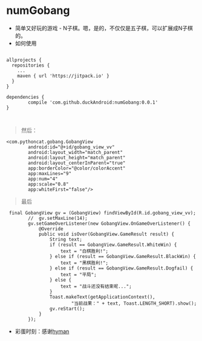 # numGobang
* 简单又好玩的游戏 - N子棋。嗯，是的，不仅仅是五子棋，可以扩展成N子棋的。
* 如何使用

<pre>
<code>
allprojects {
  repositories {
    ...
    maven { url 'https://jitpack.io' }
  }
}
  
dependencies {
        compile 'com.github.duckAndroid:numGobang:0.0.1'
}
  
  </code>
</pre>

> 然后：
```
<com.pythoncat.gobang.GobangView
        android:id="@+id/gobang_view_vv"
        android:layout_width="match_parent"
        android:layout_height="match_parent"
        android:layout_centerInParent="true"
        app:borderColor="@color/colorAccent"
        app:maxLines="9"
        app:num="4"
        app:scale="0.8"
        app:whiteFirst="false"/>
```

> 最后
```
 final GobangView gv = (GobangView) findViewById(R.id.gobang_view_vv);
        //  gv.setMaxLine(14);
        gv.setGameOverListener(new GobangView.OnGameOverListener() {
            @Override
            public void isOver(GobangView.GameResult result) {
                String text;
                if (result == GobangView.GameResult.WhiteWin) {
                    text = "白棋胜利!";
                } else if (result == GobangView.GameResult.BlackWin) {
                    text = "黑棋胜利!";
                } else if (result == GobangView.GameResult.Dogfail) {
                    text = "平局";
                } else {
                    text = "战斗还没有结束呢...";
                }
                Toast.makeText(getApplicationContext(),
                        "当前战果：" + text, Toast.LENGTH_SHORT).show();
                gv.reStart();
            }
        });
```

* 彩蛋时刻：感谢[hyman](http://www.imooc.com/learn/641)
